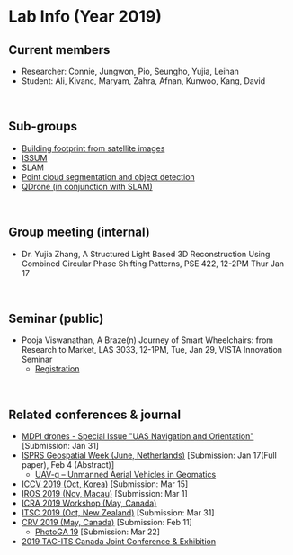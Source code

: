 # Lab Info (Year 2019)

## Current members
- Researcher: Connie, Jungwon, Pio, Seungho, Yujia, Leihan
- Student: Ali, Kivanc, Maryam, Zahra, Afnan, Kunwoo, Kang, David
<br/>

## Sub-groups
- [Building footprint from satellite images](https://github.com/yorku-ausml/deep_satellite_image_segmentation)
- [ISSUM](http://issum.yorku.ca/)
- SLAM
- [Point cloud segmentation and object detection](https://github.com/yorku-ausml/deep3d)
- [QDrone (in conjunction with SLAM)](https://github.com/yorku-ausml/qdrone)
<br/>

## Group meeting (internal)
- Dr. Yujia Zhang, A Structured Light Based 3D Reconstruction Using Combined Circular Phase Shifting Patterns, PSE 422, 12-2PM Thur Jan 17
<br/>

## Seminar (public)
- Pooja Viswanathan, A Braze(n) Journey of Smart Wheelchairs: from Research to Market, LAS 3033, 12-1PM, Tue, Jan 29, VISTA Innovation Seminar
  - [Registration](https://www.eventbrite.ca/e/a-brazen-journey-of-smart-wheelchairs-from-research-to-market-tickets-53998653426)
<br/>

## Related conferences & journal
- [MDPI drones - Special Issue "UAS Navigation and Orientation"](https://www.mdpi.com/journal/drones/special_issues/uav_navori) [Submission: Jan 31]
- [ISPRS Geospatial Week (June, Netherlands)](https://www.gsw2019.org/) [Submission: Jan 17(Full paper), Feb 4 (Abstract)]
  - [UAV-g – Unmanned Aerial Vehicles in Geomatics](http://www.uav-g.com/)
- [ICCV 2019 (Oct, Korea)](http://iccv2019.thecvf.com/) [Submission: Mar 15]
- [IROS 2019 (Nov, Macau)](https://www.iros2019.org/) [Submission: Mar 1]
- [ICRA 2019 Workshop (May, Canada)](https://www.icra2019.org/)
- [ITSC 2019 (Oct, New Zealand)](https://www.itsc2019.org/) [Submission: Mar 31]
- [CRV 2019 (May, Canada)](https://www.eecs.yorku.ca/~mbrown/CRV19/) [Submission: Feb 11]
  - [PhotoGA 19](http://www2.isprs.org/commissions/comm2/wg1/PhotoGA19.html) [Submission: Mar 22]
- [2019 TAC-ITS Canada Joint Conference & Exhibition](https://tac-its.ca/call-submissions)
<br/>

